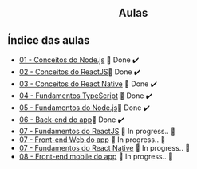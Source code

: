 

<h2 align="center">
  Aulas 
</h2>

## Índice das aulas

- [01 - Conceitos do Node.js](https://github.com/Willian17/bootcamp-goStack-aulas/tree/master/01-Back-end-com-Node.js) 🚀 Done :heavy_check_mark:
- [02 - Conceitos do ReactJS](https://github.com/Willian17/aulas/tree/master/02-frontend-com-reactjs)🚀 Done :heavy_check_mark:
- [03 - Conceitos do React Native](https://github.com/Willian17/aulas/tree/master/03-react-native) 🚀 Done :heavy_check_mark:
- [04 - Fundamentos TypeScript](https://github.com/Willian17/aulas/tree/master/04-typeScript) 🚀 Done :heavy_check_mark:
- [05 - Fundamentos do Node.js](https://github.com/Willian17/aulas/tree/master/05-primeiro-projeto-node)🚀 Done :heavy_check_mark:
- [06 - Back-end do app](https://github.com/Willian17/aulas/tree/master/06-iniciando-backend)🚀 Done :heavy_check_mark:
- [07 - Fundamentos do ReactJS]() :construction: In progress.. :construction:
- [07 - Front-end Web do app]() :construction: In progress.. :construction:
- [07 - Fundamentos do React Native]() :construction: In progress.. :construction:
- [08 - Front-end mobile do app]() :construction: In progress.. :construction:

